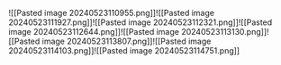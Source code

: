 ![[Pasted image 20240523110955.png]]![[Pasted image 20240523111927.png]]![[Pasted image 20240523112321.png]]![[Pasted image 20240523112644.png]]![[Pasted image 20240523113130.png]]![[Pasted image 20240523113807.png]]![[Pasted image 20240523114103.png]]![[Pasted image 20240523114751.png]]